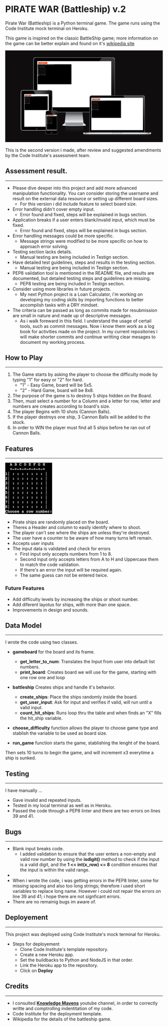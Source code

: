 # PIRATE WAR (Battleship) v.2

Pirate War (Battleship) is a Python terminal game. The game runs using the Code
Institute mock terminal on Heroku.

This game is inspired on the classic BattleShip game; more information on the game can be better explain and found on it's [wikipedia site](https://en.wikipedia.org/wiki/Battleship_(game))

![Game screens](images/piratewar.png)

This is the second version i made, after review and suggested amendments by the Code Institute's assessment team.

## Assessment result.
---

- Please dive deeper into this project and add more advanced manipulation functionality. You can consider storing the username and result on the external data resource or setting up different board sizes.
    - For this version i did include feature to select board size.
- Error handling didn't cover empty input.
    - Error found and fixed, steps will be explained in bugs section.
- Application breaks if a user enters blank/invalid input, which must be fixed.
    - Error found and fixed, steps will be explained in bugs section.
- Error handling messages could be more specific.
    - Message strings were modified to be more specific on how to approach error solving.
- Testing section lacks details. 
    - Manual testing are being included in Testign section.
- Have detailed test guidelines, steps and results in the testing section.
    - Manual testing are being included in Testign section.
- PEP8 validation tool is mentioned in the README file, and results are documented, but detailed testing steps and guidelines are missing.
    - PEP8 testing are being included in Testign section.
- Consider using more librarles in future projects.
    - My next Python project is a Loan Calculator, i'm working on developing my coding skills by importing functions to better accomplish tasks with a DRY mindset.
- The criteria can be passed as long as commits made for resubmission are small in nature and made up of descriptive messages.
    - As i walk foreward in this field. I understand the usage of certail tools, such as commit messages. Now i know them work as a log book for activities made on the project. In my current repositories i will make shorter commits and continue writting clear mesages to document my working process.




## How to Play
---

1. The Game starts by asking the player to choose the difficulty mode by typing "1" for easy or "2" for hard.
    - "1" - Easy Game, board will be 5x5.
    - "2" - Hard Game, board will be 8x8.
2. The purpose of the game is to destroy 5 ships hidden on the Board.
3. Then, must select a number for a Column and a letter  for row, letter and numbers are creates according to board's size.
4. The player Begins with 10 shots (Cannon Balls).
5. If the player destroys one ship, 3 Cannon Balls will be added to the stock.
6. In order to WIN the player must find all 5 ships before he ran out of Cannon Balls.

## Features
---

![Playing Grid](images/grid.jpg)

- Pirate ships are randomly placed on the board.
- Theres a Header and column to easily identify where to shoot.
- The player can't see where the ships are unless they're destroyed.
- The user have a counter to be aware of how many turns left remain.
- Accepts user inputs
- The input data is validated and check for errors
    - First input only accepts numbers from 1 to 8.
    - Second input only accepts letters from A to H and Uppercase them to match the code validation.
    - If there's an error the input will be required again.
    - The same guess can not be entered twice.


### Future Features

- Add difficulty levels by increasing the ships or shoot number.
- Add diferent layotus for ships, with more than one space.
- Improvements in design and sounds. 

## Data Model
---

I wrote the code using two classes. 

- **gameboard** for the board and its frame.
    - **get_letter_to_num**: Translates the Input from user into default list numbers.
    - **print_board**:  Creates board we will use for the game, starting with one row one and loop

- **battleship** Creates ships and handle it's behavior.
    - **create_ships**: Place the ships randomly inside the board.
    - **get_user_input**: Ask for input and verifies if valid, will run until a valid input.
    - **count_hit_ships**: Runs loop thru the table and when finds an "X" fills the hit_ship variable.

- **choose_difficulty** function allows the player to choose game type and stablish the variable to be used as board size.

- **run_game** function starts the game, stablishing the lenght of the board.

Then sets 10 turns to begin the game, and will increment x3 everytime a ship is sunked.

## Testing
---

I have manually ...
- Gave invalid and repeated inputs.
- Tested in my local terminal as well as in Heroku.
- Passed the code through a PEP8 linter and there are two errors on lines 39 and 41.

## Bugs
---
- Blank input breaks code.
    - I added validation to ensure that the user enters a non-empty and valid row number by using the **isdigit()** method to check if the input is a valid digit, and the **1 <= int(x_row) <= 8** condition ensures that the input is within the valid range.
- 
- When i wrote the code, i was getting errors in the PEP8 linter, some for missing spacing and also too long strings; therefore i used short variables to replace long name. However i could not repair the errors on line 39 and 41; i hope there are not signficant errors.
- There are no remainig bugs im aware of.


## Deployement
---
This project was deployed using Code Institute's mock terminal for Heroku.
- Steps for deployement
    - Clone Code Institute's template repository.
    - Create a new Heroku app.
    - Set the buildbacks to Python and NodeJS in that order.
    - Link the Heroku app to the repository.
    - Click on **Deploy**

## Credits
---
- I consulted [**Knowledge Mavens**](https://www.youtube.com/@KnowledgeMavens) youtube channel, in order to correctly writte and comptrolling indentitation of my code.
- Code Institute for the deployment template.
- Wikipedia for the details of the battleship game.